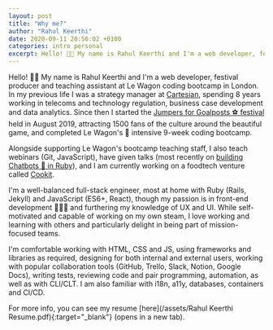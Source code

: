 ```yaml
---
layout: post
title: "Why me?"
author: "Rahul Keerthi"
date: 2020-09-11 20:56:02 +0100
categories: intro personal
excerpt: Hello! 👋🏾 My name is Rahul Keerthi and I'm a web developer, festival producer and teaching assistant at Le Wagon coding bootcamp in London.
---
```


Hello! 👋🏾 My name is Rahul Keerthi and I'm a web developer, festival producer and teaching assistant at Le Wagon coding bootcamp in London. In my previous life I was a strategy manager at [Cartesian](https://cartesian.com), spending 8 years working in telecoms and technology regulation, business case development and data analytics. Since then I started the [Jumpers for Goalposts ⚽️ festival](https://jumpersforgoalpostsfestival.com) held in August 2019, attracting 1500 fans of the culture around the beautiful game, and completed Le Wagon's 🚐 intensive 9-week coding bootcamp.

Alongside supporting Le Wagon's bootcamp teaching staff, I also teach webinars (Git, JavaScript), have given talks (most recently on [building Chatbots 🤖 in Ruby](docs.google.com/presentation/d/1skw3zh0wxcjiwxqih32fbm6xdmok3m8ljozlyairwh0/edit?usp=sharing)), and I am currently working on a foodtech venture called [Cookit](https://www.trycookit.com/).

I'm a well-balanced full-stack engineer, most at home with Ruby (Rails, Jekyll) and JavaScript (ES6+, React), though my passion is in front-end development 👨🏾‍🎨 and furthering my knowledge of UX and UI. While self-motivated and capable of working on my own steam, I love working and learning with others and particularly delight in being part of mission-focused teams.

I'm comfortable working with HTML, CSS and JS, using frameworks and libraries as required, designing for both internal and external users, working with popular collaboration tools (GitHub, Trello, Slack, Notion, Google Docs), writing tests, reviewing code and pair programming, automation, as well as with CLI/CLT. I am also familiar with i18n, a11y, databases, containers and CI/CD.

For more info, you can see my resume [here](/assets/Rahul Keerthi Resume.pdf){:target="\_blank"} (opens in a new tab).
